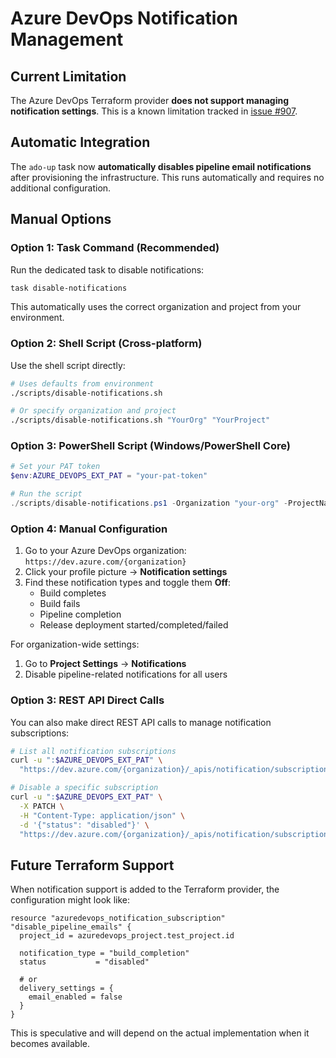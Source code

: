 # Azure DevOps Notification Management

## Current Limitation

The Azure DevOps Terraform provider **does not support managing notification settings**. This is a known limitation tracked in [issue #907](https://github.com/microsoft/terraform-provider-azuredevops/issues/907).

## Automatic Integration

The `ado-up` task now **automatically disables pipeline email notifications** after provisioning the infrastructure. This runs automatically and requires no additional configuration.

## Manual Options

### Option 1: Task Command (Recommended)

Run the dedicated task to disable notifications:

```bash
task disable-notifications
```

This automatically uses the correct organization and project from your environment.

### Option 2: Shell Script (Cross-platform)

Use the shell script directly:

```bash
# Uses defaults from environment
./scripts/disable-notifications.sh

# Or specify organization and project
./scripts/disable-notifications.sh "YourOrg" "YourProject"
```

### Option 3: PowerShell Script (Windows/PowerShell Core)

```powershell
# Set your PAT token
$env:AZURE_DEVOPS_EXT_PAT = "your-pat-token"

# Run the script
./scripts/disable-notifications.ps1 -Organization "your-org" -ProjectName "your-project"
```

### Option 4: Manual Configuration

1. Go to your Azure DevOps organization: `https://dev.azure.com/{organization}`
2. Click your profile picture → **Notification settings**
3. Find these notification types and toggle them **Off**:
   - Build completes
   - Build fails
   - Pipeline completion
   - Release deployment started/completed/failed

For organization-wide settings:
1. Go to **Project Settings** → **Notifications**
2. Disable pipeline-related notifications for all users

### Option 3: REST API Direct Calls

You can also make direct REST API calls to manage notification subscriptions:

```bash
# List all notification subscriptions
curl -u ":$AZURE_DEVOPS_EXT_PAT" \
  "https://dev.azure.com/{organization}/_apis/notification/subscriptions?api-version=7.1-preview.1"

# Disable a specific subscription
curl -u ":$AZURE_DEVOPS_EXT_PAT" \
  -X PATCH \
  -H "Content-Type: application/json" \
  -d '{"status": "disabled"}' \
  "https://dev.azure.com/{organization}/_apis/notification/subscriptions/{subscriptionId}?api-version=7.1-preview.1"
```

## Future Terraform Support

When notification support is added to the Terraform provider, the configuration might look like:

```hcl
resource "azuredevops_notification_subscription" "disable_pipeline_emails" {
  project_id = azuredevops_project.test_project.id
  
  notification_type = "build_completion"
  status           = "disabled"
  
  # or
  delivery_settings = {
    email_enabled = false
  }
}
```

This is speculative and will depend on the actual implementation when it becomes available.